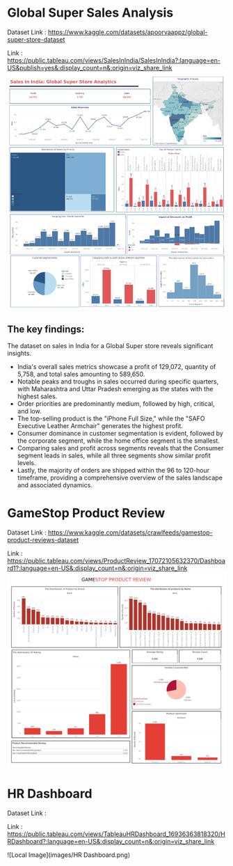 # Global Super Sales Analysis 
Dataset Link : https://www.kaggle.com/datasets/apoorvaappz/global-super-store-dataset

Link : https://public.tableau.com/views/SalesInIndia/SalesInIndia?:language=en-US&publish=yes&:display_count=n&:origin=viz_share_link
![Local Image](images/SalesInIndia.png)

## The key findings:
The dataset on sales in India for a Global Super store reveals significant insights. 
- India's overall sales metrics showcase a profit of 129,072, quantity of 5,758, and total sales amounting to 589,650.
- Notable peaks and troughs in sales occurred during specific quarters, with Maharashtra and Uttar Pradesh emerging as the states with the highest sales.
- Order priorities are predominantly medium, followed by high, critical, and low.
- The top-selling product is the "iPhone Full Size," while the "SAFO Executive Leather Armchair" generates the highest profit.
- Consumer dominance in customer segmentation is evident, followed by the corporate segment, while the home office segment is the smallest.
- Comparing sales and profit across segments reveals that the Consumer segment leads in sales, while all three segments show similar profit levels.
- Lastly, the majority of orders are shipped within the 96 to 120-hour timeframe, providing a comprehensive overview of the sales landscape and associated dynamics.


# GameStop Product Review
Dataset Link : https://www.kaggle.com/datasets/crawlfeeds/gamestop-product-reviews-dataset

Link : https://public.tableau.com/views/ProductReview_17072105632370/Dashboard1?:language=en-US&:display_count=n&:origin=viz_share_link
![Local Image](images/GameStopProductReview.png)

# HR Dashboard
Dataset Link : 

Link : https://public.tableau.com/views/TableauHRDashboard_16936363818320/HRDashboard?:language=en-US&:display_count=n&:origin=viz_share_link

![Local Image](images/HR Dashboard.png)
